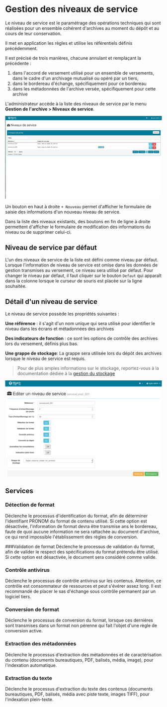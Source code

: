 Gestion des niveaux de service
==============================

Le niveau de service est le paramétrage des opérations techniques qui sont réalisées pour 
un ensemble cohérent d'archives au moment du dépôt et au cours de leur conservation.

Il met en application les règles et utilise les référentiels définis précédemment.

Il est précisé de trois manières, chacune annulant et remplaçant la précédente :
  
  1.  dans l'accord de versement utilisé pour un ensemble de versements, 
  dans le cadre d'un archivage mutualisé ou opéré par un tiers,
  2.  dans le bordereau d'échange, spécifiquement pour ce bordereau
  3.  dans les métadonnées de l'archive versée, spécifiquement pour cette archive


L'administrateur accède à la liste des niveaux de service par le menu 
**Gestion de l'archive > Niveaux de service**. 

![Niveaux de service](media/niveaux_service.png)

Un bouton en haut à droite <code>+ Nouveau</code> permet d'afficher le formulaire de saisie des 
informations d'un nouveau niveau de service.

Dans la liste des niveaux existants, des boutons en fin de ligne à droite permettent d'afficher 
le formulaire de modification des informations du niveau ou de supprimer celui-ci.

## Niveau de service par défaut
L'un des niveaux de service de la liste est défini comme niveau par défaut. 
Lorsque l'information de niveau de service est omise dans les données de gestion transmises au versement, 
ce niveau sera utilisé par défaut. 
Pour changer le niveau par défaut, il faut cliquer sur le bouton <code>Defaut</code> qui apparaît dans la 
colonne lorsque le curseur de souris est placée sur la ligne souhaitée.

## Détail d'un niveau de service

Le niveau de service possède les propriétés suivantes :

**Une référence** : il s'agit d'un nom unique qui sera utilisé 
pour identifier le niveau dans les écrans et métadonnées des archives

**Des indicateurs de fonction** : ce sont les options de contrôle des archives lors du versement, 
définis plus bas.

**Une grappe de stockage**: La grappe sera utilisée lors du dépôt des archives lorsque le niveau de service est requis.

> Pour de plus amples informations sur le stockage, reportez-vous à la documentation dédiée à la [gestion du stockage](Gestion_du_stockage.md)

![Niveau de service](media/niveau_service_modification.png)

## Services

### Détection de format 
Déclenche le processus d'identification du format, afin de déterminer l'identifiant PRONOM du format de contenu utilisé. Si cette option est désactivée, l'information de format devra être transmise ans le bordereau, faute de quoi aucune information ne sera rattachée au document d'archive, ce qui rend impossible l'établissement des règles de conversion. 

###Validation de format
Déclenche le processus de validation du format, afin de valider le respect des spécifications du format prétendu être utilisé. Si cette option est désactivée, le document sera considéré comme valide. 

### Contrôle antivirus
Déclenche le processus de contrôle antivirus sur les contenus. Attention, ce contrôle est consommateur de ressources et peut s'évérer assez long. Il est recommandé de placer le sas d'échange sous contrôle permanent par un logiciel tiers. 

### Conversion de format
Déclenche le processus de conversion du format, lorsque ces dernières sont transmises dans un format non pérenne qui fait l'objet d'une règle de conversion active.

### Extraction des métadonnées
Déclenche le processus d'extraction des métadonnées et de caractérisation du contenu (documents bureautiques, PDF, balisés, média, image), pour l'indexation automatique. 

### Extraction du texte
Déclenche le processus d'extraction du texte des contenus (documents bureautiques, PDF, balisés, média avec piste texte, images TIFF), pour l'indexation plein-texte. 
